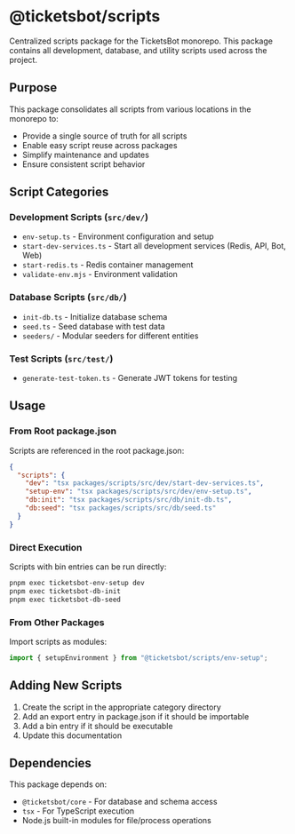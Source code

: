 # @ticketsbot/scripts

Centralized scripts package for the TicketsBot monorepo. This package contains all development, database, and utility scripts used across the project.

## Purpose

This package consolidates all scripts from various locations in the monorepo to:

- Provide a single source of truth for all scripts
- Enable easy script reuse across packages
- Simplify maintenance and updates
- Ensure consistent script behavior

## Script Categories

### Development Scripts (`src/dev/`)

- `env-setup.ts` - Environment configuration and setup
- `start-dev-services.ts` - Start all development services (Redis, API, Bot, Web)
- `start-redis.ts` - Redis container management
- `validate-env.mjs` - Environment validation

### Database Scripts (`src/db/`)

- `init-db.ts` - Initialize database schema
- `seed.ts` - Seed database with test data
- `seeders/` - Modular seeders for different entities

### Test Scripts (`src/test/`)

- `generate-test-token.ts` - Generate JWT tokens for testing

## Usage

### From Root package.json

Scripts are referenced in the root package.json:

```json
{
  "scripts": {
    "dev": "tsx packages/scripts/src/dev/start-dev-services.ts",
    "setup-env": "tsx packages/scripts/src/dev/env-setup.ts",
    "db:init": "tsx packages/scripts/src/db/init-db.ts",
    "db:seed": "tsx packages/scripts/src/db/seed.ts"
  }
}
```

### Direct Execution

Scripts with bin entries can be run directly:

```bash
pnpm exec ticketsbot-env-setup dev
pnpm exec ticketsbot-db-init
pnpm exec ticketsbot-db-seed
```

### From Other Packages

Import scripts as modules:

```typescript
import { setupEnvironment } from "@ticketsbot/scripts/env-setup";
```

## Adding New Scripts

1. Create the script in the appropriate category directory
2. Add an export entry in package.json if it should be importable
3. Add a bin entry if it should be executable
4. Update this documentation

## Dependencies

This package depends on:

- `@ticketsbot/core` - For database and schema access
- `tsx` - For TypeScript execution
- Node.js built-in modules for file/process operations
